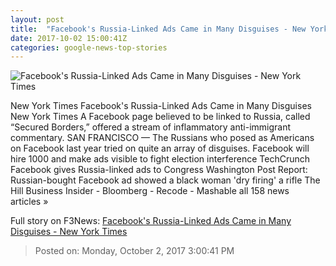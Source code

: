 ```yaml
---
layout: post
title:  "Facebook's Russia-Linked Ads Came in Many Disguises - New York Times"
date: 2017-10-02 15:00:41Z
categories: google-news-top-stories
---
```


![Facebook's Russia-Linked Ads Came in Many Disguises - New York Times](https://static01.nyt.com/images/2017/10/03/business/03FACEBOOK-1/03FACEBOOK-1-facebookJumbo.jpg)

New York Times Facebook's Russia-Linked Ads Came in Many Disguises New York Times A Facebook page believed to be linked to Russia, called “Secured Borders,” offered a stream of inflammatory anti-immigrant commentary. SAN FRANCISCO — The Russians who posed as Americans on Facebook last year tried on quite an array of disguises. Facebook will hire 1000 and make ads visible to fight election interference TechCrunch Facebook gives Russia-linked ads to Congress Washington Post Report: Russian-bought Facebook ad showed a black woman 'dry firing' a rifle The Hill Business Insider - Bloomberg - Recode - Mashable all 158 news articles »


Full story on F3News: [Facebook's Russia-Linked Ads Came in Many Disguises - New York Times](http://www.f3nws.com/n/f3DUAH)

> Posted on: Monday, October 2, 2017 3:00:41 PM
